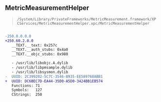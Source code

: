 ## MetricMeasurementHelper

> `/System/Library/PrivateFrameworks/MetricMeasurement.framework/XPCServices/MetricMeasurementHelper.xpc/MetricMeasurementHelper`

```diff

-250.0.0.0.0
+250.60.2.0.0
   __TEXT.__text: 0x257c
   __TEXT.__auth_stubs: 0x4a0
   __TEXT.__objc_stubs: 0x980

   - /usr/lib/libobjc.A.dylib
   - /usr/lib/libpmsample.dylib
   - /usr/lib/libsysmon.dylib
-  UUID: 2C399282-5C7C-3546-B935-EE589768ABB1
+  UUID: DC6BEC7D-EA44-35D0-A5D0-3424BB1EB574
   Functions: 71
   Symbols:   127
   CStrings:  250

```
